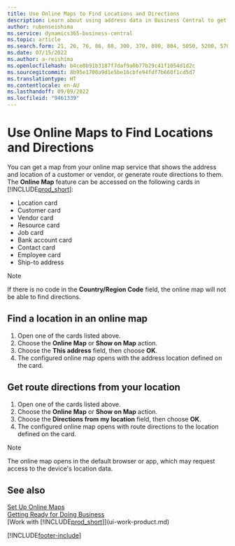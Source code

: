 ```yaml
---
title: Use Online Maps to Find Locations and Directions
description: Learn about using address data in Business Central to get an online map with route directions.
author: rubenseishima
ms.service: dynamics365-business-central
ms.topic: article
ms.search.form: 21, 26, 76, 86, 88, 300, 370, 800, 804, 5050, 5200, 5703
ms.date: 07/15/2022
ms.author: a-reishima
ms.openlocfilehash: b4ce0b91b3187f7daf9a0b77b29c41f1054d1d2c
ms.sourcegitcommit: 8b95e1700a9d1e5be16cbfe94fdf7b660f1cd5d7
ms.translationtype: HT
ms.contentlocale: en-AU
ms.lasthandoff: 09/09/2022
ms.locfileid: "9461339"
---
```

# <a name="use-online-maps-to-find-locations-and-directions"></a>Use Online Maps to Find Locations and Directions

You can get a map from your online map service that shows the address and location of a customer or vendor, or generate route directions to them. The **Online Map** feature can be accessed on the following cards in [!INCLUDE[prod_short](includes/prod_short.md)]:

* Location card
* Customer card
* Vendor card
* Resource card
* Job card
* Bank account card
* Contact card
* Employee card
* Ship-to address

> [!NOTE]
> If there is no code in the **Country/Region Code** field, the online map will not be able to find directions.

## <a name="find-a-location-in-an-online-map"></a>Find a location in an online map

1. Open one of the cards listed above.
2. Choose the **Online Map** or **Show on Map** action.
3. Choose the **This address** field, then choose **OK**.
4. The configured online map opens with the address location defined on the card.

## <a name="get-route-directions-from-your-location"></a>Get route directions from your location

1. Open one of the cards listed above.
2. Choose the **Online Map** or **Show on Map** action.
3. Choose the **Directions from my location** field, then choose **OK**.
4. The configured online map opens with route directions to the location defined on the card.

> [!NOTE]
> The online map opens in the default browser or app, which may request access to the device's location data.

## <a name="see-also"></a>See also

[Set Up Online Maps](across-online-maps-setup.md)  
[Getting Ready for Doing Business](ui-get-ready-business.md)  
[Work with [!INCLUDE[prod_short](includes/prod_short.md)]](ui-work-product.md)  

[!INCLUDE[footer-include](includes/footer-banner.md)]
